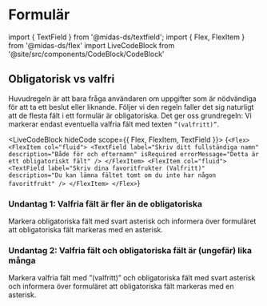 # Formulär

import { TextField } from '@midas-ds/textfield';
import { Flex, FlexItem } from '@midas-ds/flex'
import LiveCodeBlock from '@site/src/components/CodeBlock/CodeBlock'

## Obligatorisk vs valfri

Huvudregeln är att bara fråga användaren om uppgifter som är nödvändiga för att ta ett beslut eller liknande.
Följer vi den regeln faller det sig naturligt att de flesta fält i ett formulär är obligatoriska. Det ger oss grundregeln: Vi markerar endast eventuella valfria fält med texten `”(valfritt)”`.

<LiveCodeBlock hideCode scope={{ Flex, FlexItem, TextField }}>
  {`<Flex>
  <FlexItem col="fluid">
  <TextField
    label="Skriv ditt fullständiga namn"
    description="Både för och efternamn"
    isRequired
    errorMessage="Detta är ett obligatoriskt fält"
/>
  </FlexItem>
  <FlexItem col="fluid">
  <TextField
    label="Skriv dina favoritfrukter (Valfritt)"
    description="Du kan lämna fältet tomt om du inte har någon favoritfrukt"
/>
 </FlexItem>
</Flex>`}
</LiveCodeBlock>




### Undantag 1: Valfria fält är fler än de obligatoriska
Markera obligatoriska fält med svart asterisk och informera över formuläret att obligatoriska fält markeras med en asterisk.

### Undantag 2: Valfria fält och obligatoriska fält är (ungefär) lika många
Markera valfria fält med ”(valfritt)” och obligatoriska fält med svart asterisk och informera över formuläret att obligatoriska fält
markeras med en asterisk.

